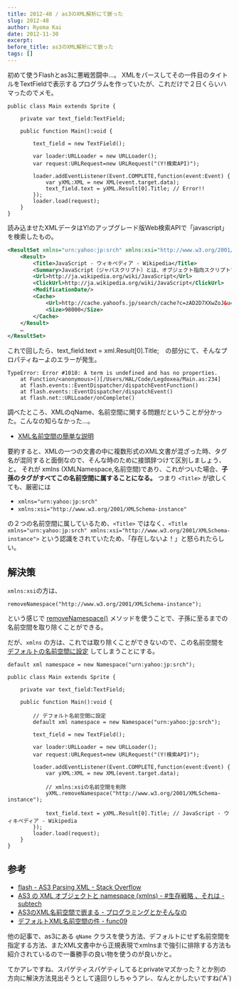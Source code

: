 ```yaml
---
title: 2012-48 / as3のXML解析にて嵌った
slug: 2012-48
author: Ryoma Kai
date: 2012-11-30
excerpt: 
before_title: as3のXML解析にて嵌った
tags: []
---
```


初めて使うFlashとas3に悪戦苦闘中…。
XMLをパースしてその一件目のタイトルをTextFieldで表示するプログラムを作っていたが、これだけで２日くらいハマったのでメモ。

```as3
public class Main extends Sprite {
	
	private var text_field:TextField;
	
	public function Main():void {
		
		text_field = new TextField();
		
		var loader:URLLoader = new URLLoader();
		var request:URLRequest=new URLRequest("(Y!検索API)");

		loader.addEventListener(Event.COMPLETE,function(event:Event) {
			var yXML:XML = new XML(event.target.data);
			text_field.text = yXML.Result[0].Title; // Error!!
		});
		loader.load(request);
	}
}
```

読み込ませたXMLデータはY!のアップグレード版Web検索APIで「javascript」を検索したもの。

```xml
<ResultSet xmlns="urn:yahoo:jp:srch" xmlns:xsi="http://www.w3.org/2001/XMLSchema-instance" firstResultPosition="1" totalResultsAvailable="408000000" totalResultsReturned="10" xsi:schemaLocation="urn:yahoo:jp:srch http://search.yahooapis.jp/PremiumWebSearchService/V1/WebSearchResponse.xsd">
	<Result>
		<Title>JavaScript - ウィキペディア - Wikipedia</Title>
		<Summary>JavaScript（ジャバスクリプト）とは、オブジェクト指向スクリプト言語である。主にウェブ ブラウザなどのクライアントサイドで実装され、動的なウェブサイトの構築や、RIAなどの 高度なユーザインタフェースの開発に用いられる。</Summary>
		<Url>http://ja.wikipedia.org/wiki/JavaScript</Url>
		<ClickUrl>http://ja.wikipedia.org/wiki/JavaScript</ClickUrl>
		<ModificationDate/>
		<Cache>
			<Url>http://cache.yahoofs.jp/search/cache?c=zAD2D7XXwZoJ&u=http://ja.wikipedia.org/wiki/JavaScript&p=javascript</Url>
			<Size>98000</Size>
		</Cache>
	</Result>
	…
</ResultSet>
```

これで回したら、text_field.text = xml.Result[0].Title;　の部分にて、そんなプロパティねーよのエラーが発生。

```
TypeError: Error #1010: A term is undefined and has no properties.
	at Function/<anonymous>()[/Users/HAL/Code/Legdoxea/Main.as:234]
	at flash.events::EventDispatcher/dispatchEventFunction()
	at flash.events::EventDispatcher/dispatchEvent()
	at flash.net::URLLoader/onComplete()
```

調べたところ、XMLのqName、名前空間に関する問題だということが分かった。こんなの知らなかった…。

- [XML名前空間の簡単な説明](http://www.kanzaki.com/docs/sw/names.html)

要約すると、XMLの一つの文書の中に複数形式のXML文書が混ざった時、タグ名が混同すると面倒なので、そんな時のために接頭辞つけて区別しましょう、と。
それが xmlns (XMLNamespace,名前空間)であり、これがついた場合、**子孫のタグがすべてこの名前空間に属することになる。**
つまり `<Title>` が欲しくても、厳密には

- `xmlns="urn:yahoo:jp:srch"`
- `xmlns:xsi="http://www.w3.org/2001/XMLSchema-instance"`

の２つの名前空間に属しているため、`<Title>` ではなく、`<Title xmlns="urn:yahoo:jp:srch" xmlns:xsi="http://www.w3.org/2001/XMLSchema-instance">` という認識をされていたため、「存在しないよ！」と怒られたらしい。

## 解決策

`xmlns:xsi`の方は、

```as3
removeNamespace("http://www.w3.org/2001/XMLSchema-instance");
```

という感じで [removeNamespace()](http://livedocs.adobe.com/flash/9.0_jp/ActionScriptLangRefV3/XML.html#removeNamespace()) メソッドを使うことで、子孫に至るまでの名前空間を取り除くことができる。

だが、`xmlns` の方は、これでは取り除くことができないので、この名前空間を [デフォルトの名前空間に設定](http://livedocs.adobe.com/flex/3_jp/html/help.html?content=13_Working_with_XML_09.html) してしまうことにする。

```as3
default xml namespace = new Namespace("urn:yahoo:jp:srch");
```

```as3
public class Main extends Sprite {
	
	private var text_field:TextField;
	
	public function Main():void {
		
		// デフォルト名前空間に設定
		default xml namespace = new Namespace("urn:yahoo:jp:srch");

		text_field = new TextField();
		
		var loader:URLLoader = new URLLoader();
		var request:URLRequest=new URLRequest("(Y!検索API)");

		loader.addEventListener(Event.COMPLETE,function(event:Event) {
			var yXML:XML = new XML(event.target.data);
			
			// xmlns:xsiの名前空間を削除
			yXML.removeNamespace("http://www.w3.org/2001/XMLSchema-instance");

			text_field.text = yXML.Result[0].Title; // JavaScript - ウィキペディア - Wikipedia
		});
		loader.load(request);
	}
}
```

## 参考

- [flash - AS3 Parsing XML - Stack Overflow](http://stackoverflow.com/questions/8160541/as3-parsing-xml)
- [AS3 の XML オブジェクトと namespace (xmlns) - #生存戦略 、それは - subtech](http://subtech.g.hatena.ne.jp/secondlife/20070211/1171120066)
- [AS3のXML名前空間で嵌まる - プログラミングとかそんなの](http://d.hatena.ne.jp/kkanda/20071004/p1)
- [デフォルトXML名前空間の件 - func09](http://www.func09.com/wordpress/archives/141)

他の記事で、as3にある `qName` クラスを使う方法、デフォルトにせず名前空間を指定する方法、またXML文書中から正規表現でxmlnsまで強引に排除する方法も紹介されているので一番勝手の良い物を使うのが良いかと。

てかアレですね、スパゲティスパゲティしてるとprivateマズかった？とか別の方向に解決方法見出そうとして遠回りしちゃうアレ、なんとかしたいですね('A`)
